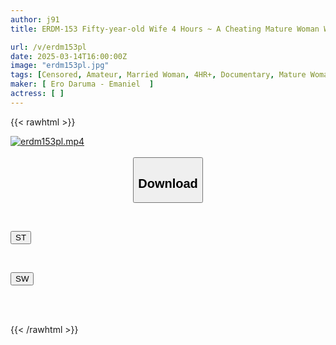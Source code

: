```yaml
---
author: j91
title: ERDM-153 Fifty-year-old Wife 4 Hours ~ A Cheating Mature Woman Writhing In Agony From A Hot Cock ~

url: /v/erdm153pl
date: 2025-03-14T16:00:00Z
image: "erdm153pl.jpg"
tags: [Censored, Amateur, Married Woman, 4HR+, Documentary, Mature Woman, Cuckold	]
maker: [ Ero Daruma - Emaniel  ]
actress: [ ]
---
```



{{< rawhtml >}}

<div class="video" data-videoid="06qjLZO7ZyFbz4Y">
    <a href="javascript:;">
        <img src="/v/erdm153pl/erdm153pl.jpg" width="WIDTH" height="HEIGHT" alt="erdm153pl.mp4" loading="lazy">
    </a>
</div>

<script type="text/javascript" src="https://j91.asia/asset/on-demand-st.js"></script>

<br>
  <link rel="stylesheet" href="https://j91.asia/asset/bs5.css">
  
  <center>
  <button class="btn btn-primary" type="button" data-bs-toggle="collapse" data-bs-target=".multi-collapse" aria-expanded="false" aria-controls="multiCollapseExample1 multiCollapseExample2"><h2>Download</h2></button></center>
</p>
<div class="row">
  <div class="col">
    <div class="collapse multi-collapse" id="multiCollapseExample1">
      <div class="card card-body">
	      	      <br>
<div class="buttons">  
<p><a href="/v/erdm153pl/st.html" target="_blank"><button class="btn-hover color-3"><i class="fa fa-download"></i> ST</button></a></p></div>
    </div>
  </div>
</div>
  <div class="col">
    <div class="collapse multi-collapse" id="multiCollapseExample2">
      <div class="card card-body">
	      <br>
<div class="buttons">
<p><a href="/v/erdm153pl/sw.html" target="_blank"><button class="btn-hover color-2"><i class="fa fa-download"></i> SW</button></a></p></div>
<br><br>
      </div>
    </div>
  </div>
</div>

{{< /rawhtml >}}